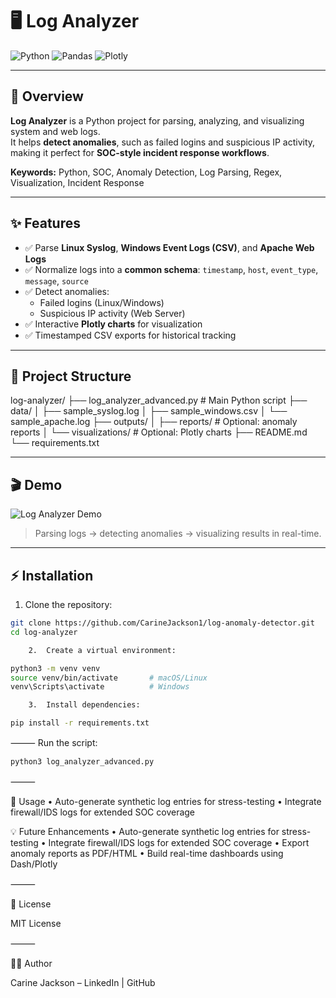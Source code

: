 # 🖥 Log Analyzer

![Python](https://img.shields.io/badge/Python-3670A0?style=for-the-badge&logo=python&logoColor=ffdd54)
![Pandas](https://img.shields.io/badge/Pandas-150458?style=for-the-badge&logo=pandas&logoColor=white)
![Plotly](https://img.shields.io/badge/Plotly-1f77b4?style=for-the-badge)

---

## 🔹 Overview

**Log Analyzer** is a Python project for parsing, analyzing, and visualizing system and web logs.  
It helps **detect anomalies**, such as failed logins and suspicious IP activity, making it perfect for **SOC-style incident response workflows**.  

**Keywords:** Python, SOC, Anomaly Detection, Log Parsing, Regex, Visualization, Incident Response

---

## ✨ Features

- ✅ Parse **Linux Syslog**, **Windows Event Logs (CSV)**, and **Apache Web Logs**  
- ✅ Normalize logs into a **common schema**: `timestamp`, `host`, `event_type`, `message`, `source`  
- ✅ Detect anomalies:  
  - Failed logins (Linux/Windows)  
  - Suspicious IP activity (Web Server)  
- ✅ Interactive **Plotly charts** for visualization  
- ✅ Timestamped CSV exports for historical tracking  

---

## 📂 Project Structure

log-analyzer/
├── log_analyzer_advanced.py   # Main Python script
├── data/
│   ├── sample_syslog.log
│   ├── sample_windows.csv
│   └── sample_apache.log
├── outputs/
│   ├── reports/               # Optional: anomaly reports
│   └── visualizations/        # Optional: Plotly charts
├── README.md
└── requirements.txt

---

## 🎬 Demo

![Log Analyzer Demo](./github-readme-media/log_analyzer_demo.gif)

> Parsing logs → detecting anomalies → visualizing results in real-time.

---

## ⚡ Installation

1. Clone the repository:

```bash
git clone https://github.com/CarineJackson1/log-anomaly-detector.git
cd log-analyzer

	2.	Create a virtual environment:

python3 -m venv venv
source venv/bin/activate       # macOS/Linux
venv\Scripts\activate          # Windows

	3.	Install dependencies:

pip install -r requirements.txt
```

⸻
Run the script:

```bash
python3 log_analyzer_advanced.py

```
⸻

🚀 Usage
	•	Auto-generate synthetic log entries for stress-testing
	•	Integrate firewall/IDS logs for extended SOC coverage
	

💡 Future Enhancements
	•	Auto-generate synthetic log entries for stress-testing
	•	Integrate firewall/IDS logs for extended SOC coverage
	•	Export anomaly reports as PDF/HTML
	•	Build real-time dashboards using Dash/Plotly

⸻

📄 License

MIT License

⸻

👩‍💻 Author

Carine Jackson – LinkedIn | GitHub
